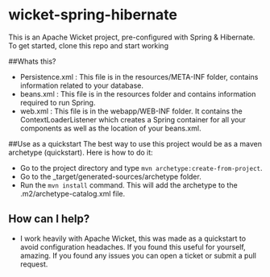 # wicket-spring-hibernate
This is an Apache Wicket project, pre-configured with Spring & Hibernate.
To get started, clone this repo and start working

##Whats this?
* Persistence.xml : This file is in the resources/META-INF folder, contains information related to your database.
* beans.xml : This file is in the resources folder and contains information required to run Spring.
* web.xml : This file is in the webapp/WEB-INF folder. It contains the ContextLoaderListener which creates a Spring container for all your components as well as the location of your beans.xml.

##Use as a quickstart
The best way to use this project would be as a maven archetype (quickstart). Here is how to do it:
* Go to the project directory and type `mvn archetype:create-from-project`.
* Go to the _target/generated-sources/archetype folder.
* Run the `mvn install` command.
This will add the archetype to the .m2/archetype-catalog.xml file.

## How can I help?
* I work heavily with Apache Wicket, this was made as a quickstart to avoid configuration headaches. If you found this useful for yourself, amazing. If you found any issues you can open a ticket or submit a pull request.



